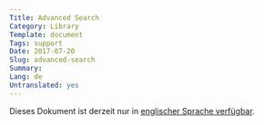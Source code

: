 ```yaml
---
Title: Advanced Search
Category: Library
Template: document
Tags: support
Date: 2017-07-20
Slug: advanced-search
Summary:
Lang: de
Untranslated: yes
---
```


Dieses Dokument ist derzeit nur in [englischer Sprache verfügbar](/en/library/advanced-search).
